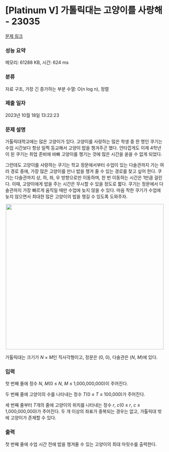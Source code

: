 # [Platinum V] 가톨릭대는 고양이를 사랑해 - 23035 

[문제 링크](https://www.acmicpc.net/problem/23035) 

### 성능 요약

메모리: 61288 KB, 시간: 624 ms

### 분류

자료 구조, 가장 긴 증가하는 부분 수열: O(n log n), 정렬

### 제출 일자

2023년 10월 18일 13:22:23

### 문제 설명

<p>가톨릭대학교에는 많은 고양이가 있다. 고양이를 사랑하는 많은 학생 중 한 명인 쿠기는 수업 시간보다 항상 일찍 등교해서 고양이 밥을 챙겨주곤 했다. 안타깝게도 이제 4학년이 된 쿠기는 취업 준비에 바빠 고양이를 챙기는 것에 많은 시간을 쏟을 수 없게 되었다.</p>

<p>그런데도 고양이를 사랑하는 쿠기는 학교 정문에서부터 수업이 있는 다솔관까지 가는 여러 경로 중에, 가장 많은 고양이를 만나 밥을 챙겨 줄 수 있는 경로를 찾고 싶어 한다. 쿠기는 다솔관까지 상, 하, 좌, 우 방향으로만 이동하며, 한 번 이동하는 시간은 1만큼 걸린다. 이때, 고양이에게 밥을 주는 시간은 무시할 수 있을 정도로 짧다. 쿠기는 정문에서 다솔관까지 가장 빠르게 움직일 때만 수업에 늦지 않을 수 있다. 마음 착한 쿠기가 수업에 늦지 않으면서 최대한 많은 고양이의 밥을 챙길 수 있도록 도와주자.</p>

<p style="text-align: center;"><img alt="" src="https://upload.acmicpc.net/afa7d859-5fe8-4ecd-b309-c308f3b60a28/-/preview/" style="height: 460px; width: 500px;"></p>

<p>가톨릭대는 크기가 <em>N</em> × <em>M</em>인 직사각형이고, 정문은 (0, 0), 다솔관은 (<em>N</em>, <em>M</em>)에 있다.</p>

### 입력 

 <p>첫 번째 줄에 정수 <em>N</em>, <em>M</em>(0 ≤ <em>N</em>, <em>M</em> ≤ 1,000,000,000)이 주어진다.</p>

<p>두 번째 줄에 고양이의 수를 나타내는 정수 <em>T</em>(0 ≤ <em>T</em> ≤ 100,000)가 주어진다.</p>

<p>세 번째 줄부터 <em>T</em>개의 줄에 고양이의 위치를 나타내는 정수 <em>r</em>, <em>c</em>(0 ≤ <em>r</em>, <em>c</em> ≤ 1,000,000,000)가 주어진다. 두 개 이상의 좌표가 중복되는 경우는 없고, 가톨릭대 밖에 고양이가 존재할 수 있다.</p>

### 출력 

 <p>첫 번째 줄에 수업 시간 전에 밥을 챙겨줄 수 있는 고양이의 최대 마릿수를 출력한다.</p>

